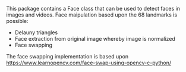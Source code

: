 This package contains a Face class that can be used to detect faces in images and videos. 
Face maipulation based upon the 68 landmarks is possible:
- Delauny triangles
- Face extraction from original image whereby image is normalized
- Face swapping

The face swapping implementation is based upon https://www.learnopencv.com/face-swap-using-opencv-c-python/ 